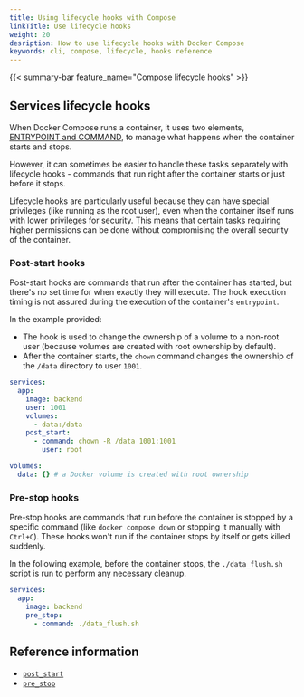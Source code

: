 ```yaml
---
title: Using lifecycle hooks with Compose
linkTitle: Use lifecycle hooks
weight: 20
desription: How to use lifecycle hooks with Docker Compose
keywords: cli, compose, lifecycle, hooks reference
---
```


{{< summary-bar feature_name="Compose lifecycle hooks" >}}

## Services lifecycle hooks

When Docker Compose runs a container, it uses two elements, 
[ENTRYPOINT and COMMAND](/manuals/engine/containers/run.md#default-command-and-options), 
to manage what happens when the container starts and stops.

However, it can sometimes be easier to handle these tasks separately with lifecycle hooks - 
commands that run right after the container starts or just before it stops.

Lifecycle hooks are particularly useful because they can have special privileges 
(like running as the root user), even when the container itself runs with lower privileges 
for security. This means that certain tasks requiring higher permissions can be done without 
compromising the overall security of the container.

### Post-start hooks

Post-start hooks are commands that run after the container has started, but there's no 
set time for when exactly they will execute. The hook execution timing is not assured during 
the execution of the container's `entrypoint`.

In the example provided:

- The hook is used to change the ownership of a volume to a non-root user (because volumes 
are created with root ownership by default).
- After the container starts, the `chown` command changes the ownership of the `/data` directory to user `1001`.

```yaml
services:
  app:
    image: backend
    user: 1001
    volumes:
      - data:/data    
    post_start:
      - command: chown -R /data 1001:1001
        user: root

volumes:
  data: {} # a Docker volume is created with root ownership
```

### Pre-stop hooks

Pre-stop hooks are commands that run before the container is stopped by a specific 
command (like `docker compose down` or stopping it manually with `Ctrl+C`). 
These hooks won't run if the container stops by itself or gets killed suddenly.

In the following example, before the container stops, the `./data_flush.sh` script is 
run to perform any necessary cleanup.

```yaml
services:
  app:
    image: backend
    pre_stop:
      - command: ./data_flush.sh
```

## Reference information

- [`post_start`](/reference/compose-file/services.md#post_start)
- [`pre_stop`](/reference/compose-file/services.md#pre_stop)
